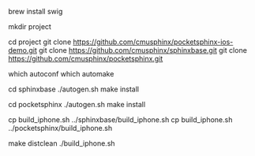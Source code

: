 brew install swig

mkdir project

cd project
git clone https://github.com/cmusphinx/pocketsphinx-ios-demo.git
git clone https://github.com/cmusphinx/sphinxbase.git
git clone https://github.com/cmusphinx/pocketsphinx.git

which autoconf
which automake

cd sphinxbase
./autogen.sh
make install

cd pocketsphinx
./autogen.sh
make install

cp build_iphone.sh ../sphinxbase/build_iphone.sh
cp build_iphone.sh ../pocketsphinx/build_iphone.sh

make distclean
./build_iphone.sh
